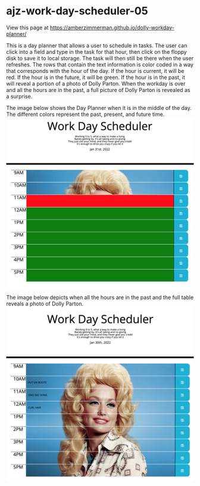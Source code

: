 # ajz-work-day-scheduler-05

View this page at https://amberzimmerman.github.io/dolly-workday-planner/

This is a day planner that allows a user to schedule in tasks. The user can click into a field and type in the task for that hour, then click on the floppy disk to save it to local storage. The task will then still be there when the user refreshes. The rows that contain the text information is color coded in a way that corresponds with the hour of the day. If the hour is current, it will be red. If the hour is in the future, it will be green. If the hour is in the past, it will reveal a portion of a photo of Dolly Parton. When the workday is over and all the hours are in the past, a full picture of Dolly Parton is revealed as a surprise.

The image below shows the Day Planner when it is in the middle of the day. The different colors represent the past, present, and future time.
![screen shot desktop view of Day Planner. It is in the middle of the day and differnt hours are colored differently depending on past present and future](/Assets/images/schedule-screenshot-current.png)

The image below depicts when all the hours are in the past and the full table reveals a photo of Dolly Parton.
![screen shot desktop view of Day Planner when all the hours are in the past and it reveals a photo of Dolly Parton](/Assets/images/schedule-screenshot.png)
